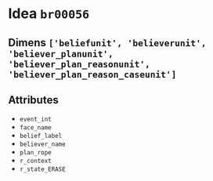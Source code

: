 # Idea `br00056`

## Dimens `['beliefunit', 'believerunit', 'believer_planunit', 'believer_plan_reasonunit', 'believer_plan_reason_caseunit']`

## Attributes
- `event_int`
- `face_name`
- `belief_label`
- `believer_name`
- `plan_rope`
- `r_context`
- `r_state_ERASE`
